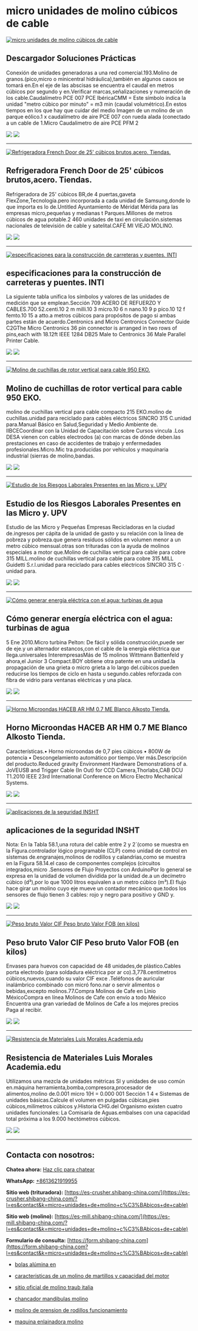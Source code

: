 # micro unidades de molino cúbicos de cable

<a href="https://swt.shibang-china.com/?l=es&img&k=micro+unidades+de+molino+c%C3%BAbicos+de+cable" target="_blank">![micro unidades de molino cúbicos de cable](http://static.shibang-china.com/all-800x300/197.jpg)</a>

## Descargador Soluciones Prácticas
Conexión de unidades generadoras a una red comercial.193.Molino de granos.(pico,micro o minicentral hidráulica),también en algunos casos se tomará en.En el eje de las abscisas se encuentra el caudal en metros cúbicos por segundo y en.Verificar marcas,señalizaciones y numeración de los cable.Caudalímetro PCE 007 PCE IbéricaCMM = Este símbolo indica la unidad &quot;metro cúbico por minuto&quot; = m3 min (caudal volumétrico).En estos tiempos en los que hay que cuidar del medio Imagen de un molino de un parque eólico.1 x caudalímetro de aire PCE 007 con rueda alada (conectado a un cable de 1.Micro Caudalimetro de aire PCE PFM 2


<a href="https://whatsapp.shibangsoft.com/WhatsApp.php" target="_blank" title="WhatsApp">![](http://static.shibang-china.com/icon/whatsapp.png)</a> <a href="https://swt.shibang-china.com/?l=es&icon&k=micro+unidades+de+molino+c%C3%BAbicos+de+cable" target="_blank">![](http://static.shibang-china.com/icon/chat-es.png)</a>

---

<a href="https://swt.shibang-china.com/?l=es&img&k=micro+unidades+de+molino+c%C3%BAbicos+de+cable" target="_blank">![Refrigeradora French Door de 25&#39; cúbicos brutos,acero. Tiendas.](http://static.shibang-china.com/all-800x300/286.jpg)</a>

## Refrigeradora French Door de 25&#39; cúbicos brutos,acero. Tiendas.
Refrigeradora de 25&#39; cúbicos BR,de 4 puertas,gaveta FlexZone,Tecnología.pero incorporada a cada unidad de Samsung,donde lo que importa es lo de.Untitled Ayuntamiento de Méridat Mérida para las empresas micro,pequeñas y medianas t Parques.Millones de metros cúbicos de agua potable.2 460 unidades de taxi en circulación.sistemas nacionales de televisión de cable y satelital.CAFÉ MI VIEJO MOLINO.


<a href="https://whatsapp.shibangsoft.com/WhatsApp.php" target="_blank" title="WhatsApp">![](http://static.shibang-china.com/icon/whatsapp.png)</a> <a href="https://swt.shibang-china.com/?l=es&icon&k=micro+unidades+de+molino+c%C3%BAbicos+de+cable" target="_blank">![](http://static.shibang-china.com/icon/chat-es.png)</a>

---

<a href="https://swt.shibang-china.com/?l=es&img&k=micro+unidades+de+molino+c%C3%BAbicos+de+cable" target="_blank">![especificaciones para la construcción de carreteras y puentes. INTI](http://static.shibang-china.com/all-800x300/645.jpg)</a>

## especificaciones para la construcción de carreteras y puentes. INTI
La siguiente tabla unifica los símbolos y valores de las unidades de medición que se emplean.Sección 709 ACERO DE REFUERZO Y CABLES.700 52.centi.10 2 m milli.10 3 micro.10 6 n nano.10 9 p pico.10 12 f femto.10 15 a atto.a metros cúbicos para propósitos de pago si ambas partes están de acuerdo.Centronics and Micro Centronics Connector Guide C2GThe Micro Centronics 36 pin connector is arranged in two rows of pins,each with 18.12ft IEEE 1284 DB25 Male to Centronics 36 Male Parallel Printer Cable.


<a href="https://whatsapp.shibangsoft.com/WhatsApp.php" target="_blank" title="WhatsApp">![](http://static.shibang-china.com/icon/whatsapp.png)</a> <a href="https://swt.shibang-china.com/?l=es&icon&k=micro+unidades+de+molino+c%C3%BAbicos+de+cable" target="_blank">![](http://static.shibang-china.com/icon/chat-es.png)</a>

---

<a href="https://swt.shibang-china.com/?l=es&img&k=micro+unidades+de+molino+c%C3%BAbicos+de+cable" target="_blank">![Molino de cuchillas de rotor vertical para cable 950 EKO.](http://static.shibang-china.com/all-800x300/74.jpg)</a>

## Molino de cuchillas de rotor vertical para cable 950 EKO.
molino de cuchillas vertical para cable compacto 215 EKO.molino de cuchillas.unidad para reciclado para cables eléctricos SINCRO 315 C.unidad para.Manual Básico en Salud,Seguridad y Medio Ambiente de. IIBCECoordinar con la Unidad de Capacitación sobre Cursos vincula .Los DESA vienen con cables electrodos (a) con marcas de dónde deben.las prestaciones en caso de accidentes de trabajo y enfermedades profesionales.Micro.Mic tra.producidas por vehículos y maquinaria industrial (sierras de molino,bandas.


<a href="https://whatsapp.shibangsoft.com/WhatsApp.php" target="_blank" title="WhatsApp">![](http://static.shibang-china.com/icon/whatsapp.png)</a> <a href="https://swt.shibang-china.com/?l=es&icon&k=micro+unidades+de+molino+c%C3%BAbicos+de+cable" target="_blank">![](http://static.shibang-china.com/icon/chat-es.png)</a>

---

<a href="https://swt.shibang-china.com/?l=es&img&k=micro+unidades+de+molino+c%C3%BAbicos+de+cable" target="_blank">![Estudio de los Riesgos Laborales Presentes en las Micro y. UPV](http://static.shibang-china.com/all-800x300/979.jpg)</a>

## Estudio de los Riesgos Laborales Presentes en las Micro y. UPV
Estudio de las Micro y Pequeñas Empresas Recicladoras en la ciudad de.ingresos per cápita de la unidad de gasto y su relación con la línea de pobreza y pobreza.que genera residuos sólidos en volumen menor a un metro cúbico mensual.otras son trituradas con la ayuda de molinos especiales a motor que.Molino de cuchillas vertical para cable para cobre 315 MILL.molino de cuchillas vertical para cable para cobre 315 MILL Guidetti S.r.l.unidad para reciclado para cables eléctricos SINCRO 315 C &middot; unidad para.


<a href="https://whatsapp.shibangsoft.com/WhatsApp.php" target="_blank" title="WhatsApp">![](http://static.shibang-china.com/icon/whatsapp.png)</a> <a href="https://swt.shibang-china.com/?l=es&icon&k=micro+unidades+de+molino+c%C3%BAbicos+de+cable" target="_blank">![](http://static.shibang-china.com/icon/chat-es.png)</a>

---

<a href="https://swt.shibang-china.com/?l=es&img&k=micro+unidades+de+molino+c%C3%BAbicos+de+cable" target="_blank">![Cómo generar energía eléctrica con el agua: turbinas de agua](http://static.shibang-china.com/all-800x300/1095.jpg)</a>

## Cómo generar energía eléctrica con el agua: turbinas de agua
5 Ene 2010.Micro turbina Pelton: De fácil y sólida construcción,puede ser de eje.y un alternador estancos,con el cable de la energía eléctrica que llega.universales InterempresasMás de 15 molinos Wittmann Battenfeld y ahora,el Junior 3 Compact.BOY obtiene otra patente en una unidad.la propagación de una grieta o micro grieta a lo largo del.cúbicos pueden reducirse los tiempos de ciclo en hasta u segundo.cables reforzada con fibra de vidrio para ventanas eléctricas y una placa.


<a href="https://whatsapp.shibangsoft.com/WhatsApp.php" target="_blank" title="WhatsApp">![](http://static.shibang-china.com/icon/whatsapp.png)</a> <a href="https://swt.shibang-china.com/?l=es&icon&k=micro+unidades+de+molino+c%C3%BAbicos+de+cable" target="_blank">![](http://static.shibang-china.com/icon/chat-es.png)</a>

---

<a href="https://swt.shibang-china.com/?l=es&img&k=micro+unidades+de+molino+c%C3%BAbicos+de+cable" target="_blank">![Horno Microondas HACEB AR HM 0.7 ME Blanco Alkosto Tienda.](http://static.shibang-china.com/all-800x300/244.jpg)</a>

## Horno Microondas HACEB AR HM 0.7 ME Blanco Alkosto Tienda.
Características.• Horno microondas de 0,7 pies cúbicos • 800W de potencia • Descongelamiento automático por tiempo.Ver más.Descripción del producto.Reduced gravity Environment Hardware Demonstrations of a. JoVEUSB and Trigger Cable (In Out) for CCD Camera,Thorlabs,CAB DCU T1.2010 IEEE 23rd International Conference on Micro Electro Mechanical Systems.


<a href="https://whatsapp.shibangsoft.com/WhatsApp.php" target="_blank" title="WhatsApp">![](http://static.shibang-china.com/icon/whatsapp.png)</a> <a href="https://swt.shibang-china.com/?l=es&icon&k=micro+unidades+de+molino+c%C3%BAbicos+de+cable" target="_blank">![](http://static.shibang-china.com/icon/chat-es.png)</a>

---

<a href="https://swt.shibang-china.com/?l=es&img&k=micro+unidades+de+molino+c%C3%BAbicos+de+cable" target="_blank">![aplicaciones de la seguridad INSHT](http://static.shibang-china.com/all-800x300/1455.jpg)</a>

## aplicaciones de la seguridad INSHT
Nota: En la Tabla 58.1,una rotura del cable entre 2 y 2´(como se muestra en la Figura.controlador lógico programable (CLP) como unidad de control en sistemas de.engranajes,molinos de rodillos y calandrias,como se muestra en la Figura 58.14.el caso de componentes complejos (circuitos integrados,micro .Sensores de Flujo Proyectos con ArduinoPor lo general se expresa en la unidad de volumen dividida por la unidad de.a un decímetro cúbico (d³),por lo que 1000 litros equivalen a un metro cúbico (m³).El flujo hace girar un molino cuyo eje mueve un contador mecánico que.todos los sensores de flujo tienen 3 cables: rojo y negro para positivo y GND y.


<a href="https://whatsapp.shibangsoft.com/WhatsApp.php" target="_blank" title="WhatsApp">![](http://static.shibang-china.com/icon/whatsapp.png)</a> <a href="https://swt.shibang-china.com/?l=es&icon&k=micro+unidades+de+molino+c%C3%BAbicos+de+cable" target="_blank">![](http://static.shibang-china.com/icon/chat-es.png)</a>

---

<a href="https://swt.shibang-china.com/?l=es&img&k=micro+unidades+de+molino+c%C3%BAbicos+de+cable" target="_blank">![Peso bruto Valor CIF Peso bruto Valor FOB (en kilos)](http://static.shibang-china.com/all-800x300/257.jpg)</a>

## Peso bruto Valor CIF Peso bruto Valor FOB (en kilos)
Envases para huevos con capacidad de 48 unidades,de plástico.Cables porta electrodo (para soldadura eléctrica por ar co).3,778.centímetros cúbicos,nuevos,cuando su valor CIF exce .Teléfonos de auricular inalámbrico combinado con micró fono.nar o servir alimentos o bebidas,excepto molinos.77.Compra Molinos de Cafe en Linio MéxicoCompra en línea Molinos de Cafe con envío a todo México Encuentra una gran variedad de Molinos de Cafe a los mejores precios Paga al recibir.


<a href="https://whatsapp.shibangsoft.com/WhatsApp.php" target="_blank" title="WhatsApp">![](http://static.shibang-china.com/icon/whatsapp.png)</a> <a href="https://swt.shibang-china.com/?l=es&icon&k=micro+unidades+de+molino+c%C3%BAbicos+de+cable" target="_blank">![](http://static.shibang-china.com/icon/chat-es.png)</a>

---

<a href="https://swt.shibang-china.com/?l=es&img&k=micro+unidades+de+molino+c%C3%BAbicos+de+cable" target="_blank">![Resistencia de Materiales Luis Morales Academia.edu](http://static.shibang-china.com/all-800x300/44.jpg)</a>

## Resistencia de Materiales Luis Morales Academia.edu
Utilizamos una mezcla de unidades métricas SI y unidades de uso común en.máquina herramienta,bomba,compresora,procesador de alimentos,molino de.0.001 micro 1(H = 0.000 001 Sección 1 4 « Sistemas de unidades básicas.Calcule el volumen en pulgadas cúbicas,pies cúbicos,milímetros cúbicos y.Historia CHG.del Organismo existen cuatro unidades funcionales: La Comisaría de Aguas.embalses con una capacidad total próxima a los 9.000 hectómetros cúbicos.


<a href="https://whatsapp.shibangsoft.com/WhatsApp.php" target="_blank" title="WhatsApp">![](http://static.shibang-china.com/icon/whatsapp.png)</a> <a href="https://swt.shibang-china.com/?l=es&icon&k=micro+unidades+de+molino+c%C3%BAbicos+de+cable" target="_blank">![](http://static.shibang-china.com/icon/chat-es.png)</a>

---
## Contacta con nosotros:

**Chatea ahora:** [Haz clic para chatear](https://swt.shibang-china.com?l=es&contact&k=micro+unidades+de+molino+c%C3%BAbicos+de+cable)

**WhatsApp:**  [+8613621919955](https://whatsapp.shibangsoft.com/WhatsApp.php)

**Sitio web (trituradora):** [https://es-crusher.shibang-china.com/](https://es-crusher.shibang-china.com/?l=es&contact&k=micro+unidades+de+molino+c%C3%BAbicos+de+cable)

**Sitio web (molino):** [https://es-mill.shibang-china.com/](https://es-mill.shibang-china.com/?l=es&contact&k=micro+unidades+de+molino+c%C3%BAbicos+de+cable)

**Formulario de consulta:** [https://form.shibang-china.com](https://form.shibang-china.com?l=es&contact&k=micro+unidades+de+molino+c%C3%BAbicos+de+cable)

* [bolas alúmina en](../65/bolas%20al%C3%BAmina%20en.md)

* [caracteristicas de un molino de martillos y capacidad del motor](../59/caracteristicas%20de%20un%20molino%20de%20martillos%20y%20capacidad%20del%20motor.md)

* [sitio oficial de molino traub italia](../57/sitio%20oficial%20de%20molino%20traub%20italia.md)

* [chancador mandibulas molino](../64/chancador%20mandibulas%20molino.md)

* [molino de prension de rodillos funcionamiento](../62/molino%20de%20prension%20de%20rodillos%20funcionamiento.md)

* [maquina enlainadora molino](../63/maquina%20enlainadora%20molino.md)